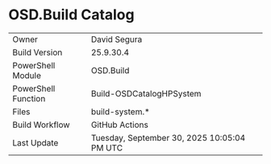 ﻿# OSD.Build Catalog

| | |
|-|-|
| Owner | David Segura |
| Build Version | 25.9.30.4 |
| PowerShell Module | OSD.Build |
| PowerShell Function | Build-OSDCatalogHPSystem |
| Files | build-system.* |
| Build Workflow | GitHub Actions |
| Last Update | Tuesday, September 30, 2025 10:05:04 PM UTC |
